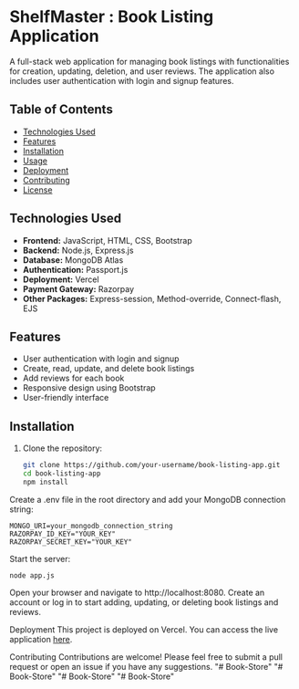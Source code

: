 # ShelfMaster : Book Listing Application

A full-stack web application for managing book listings with functionalities for creation, updating, deletion, and user reviews. The application also includes user authentication with login and signup features.

## Table of Contents

- [Technologies Used](#technologies-used)
- [Features](#features)
- [Installation](#installation)
- [Usage](#usage)
- [Deployment](#deployment)
- [Contributing](#contributing)
- [License](#license)

## Technologies Used

- **Frontend:** JavaScript, HTML, CSS, Bootstrap
- **Backend:** Node.js, Express.js
- **Database:** MongoDB Atlas
- **Authentication:** Passport.js
- **Deployment:** Vercel
- **Payment Gateway:** Razorpay
- **Other Packages:** Express-session, Method-override, Connect-flash, EJS

## Features

- User authentication with login and signup
- Create, read, update, and delete book listings
- Add reviews for each book
- Responsive design using Bootstrap
- User-friendly interface

## Installation

1. Clone the repository:

   ```bash
   git clone https://github.com/your-username/book-listing-app.git
   cd book-listing-app
   npm install
    ```
Create a .env file in the root directory and add your MongoDB connection string:
```
MONGO_URI=your_mongodb_connection_string
RAZORPAY_ID_KEY="YOUR_KEY"
RAZORPAY_SECRET_KEY="YOUR_KEY"
```
Start the server:
```
node app.js
```
Open your browser and navigate to http://localhost:8080.
Create an account or log in to start adding, updating, or deleting book listings and reviews.

Deployment
This project is deployed on Vercel. You can access the live application [here](https://shelfmaster.vercel.app/).

Contributing
Contributions are welcome! Please feel free to submit a pull request or open an issue if you have any suggestions.
"# Book-Store" 
"# Book-Store" 
"# Book-Store" 
"# Book-Store" 
